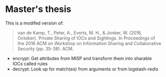 # Master's thesis
This is a modifed version of:
> van de Kamp, T., Peter, A., Everts, M. H., & Jonker, W. (2016, October). Private Sharing of IOCs and Sightings. In Proceedings of the 2016 ACM on Workshop on Information Sharing and Collaborative Security (pp. 35-38). ACM.

- encrypt: Get attributes from MISP and transform them into sharable IOCs called rules
- decrypt: Look up for match(es) from arguments or from logstash-redis
